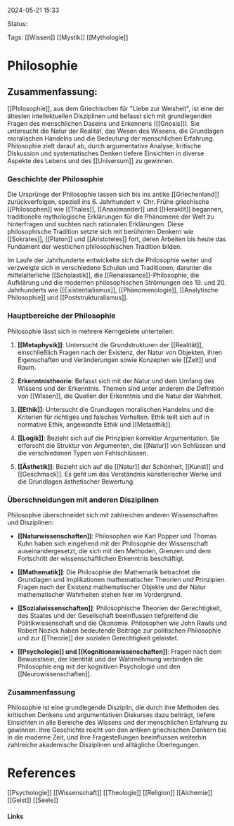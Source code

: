 2024-05-21 15:33

Status:

Tags: [[Wissen]] [[Mystik]] [[Mythologie]]
# Philosophie

## Zusammenfassung:
[[Philosophie]], aus dem Griechischen für "Liebe zur Weisheit", ist eine der ältesten intellektuellen Disziplinen und befasst sich mit grundlegenden Fragen des menschlichen Daseins und Erkennens ([[Gnosis]]). Sie untersucht die Natur der Realität, das Wesen des Wissens, die Grundlagen moralischen Handelns und die Bedeutung der menschlichen Erfahrung. Philosophie zielt darauf ab, durch argumentative Analyse, kritische Diskussion und systematisches Denken tiefere Einsichten in diverse Aspekte des Lebens und des [[Universum]] zu gewinnen.

### Geschichte der Philosophie

Die Ursprünge der Philosophie lassen sich bis ins antike [[Griechenland]] zurückverfolgen, speziell ins 6. Jahrhundert v. Chr. Frühe griechische [[Philosophen]] wie [[Thales]], [[Anaximander]] und [[Heraklit]] begannen, traditionelle mythologische Erklärungen für die Phänomene der Welt zu hinterfragen und suchten nach rationalen Erklärungen. Diese philosophische Tradition setzte sich mit berühmten Denkern wie [[Sokrates]], [[Platon]] und [[Aristoteles]] fort, deren Arbeiten bis heute das Fundament der westlichen philosophischen Tradition bilden.

Im Laufe der Jahrhunderte entwickelte sich die Philosophie weiter und verzweigte sich in verschiedene Schulen und Traditionen, darunter die mittelalterliche [[Scholastik]], die [[Renaissance]]-Philosophie, die Aufklärung und die modernen philosophischen Strömungen des 19. und 20. Jahrhunderts wie [[Existentialismus]], [[Phänomenologie]], [[Analytische Philosophie]] und [[Poststrukturalismus]].

### Hauptbereiche der Philosophie

Philosophie lässt sich in mehrere Kerngebiete unterteilen:

1. **[[Metaphysik]]**: Untersucht die Grundstrukturen der [[Realität]], einschließlich Fragen nach der Existenz, der Natur von Objekten, ihren Eigenschaften und Veränderungen sowie Konzepten wie [[Zeit]] und Raum.
    
2. **Erkenntnistheorie**: Befasst sich mit der Natur und dem Umfang des Wissens und der Erkenntnis. Themen sind unter anderem die Definition von [[Wissen]], die Quellen der Erkenntnis und die Natur der Wahrheit.
    
3. **[[Ethik]]**: Untersucht die Grundlagen moralischen Handelns und die Kriterien für richtiges und falsches Verhalten. Ethik teilt sich auf in normative Ethik, angewandte Ethik und [[Metaethik]].
    
4. **[[Logik]]**: Bezieht sich auf die Prinzipien korrekter Argumentation. Sie erforscht die Struktur von Argumenten, die [[Natur]] von Schlüssen und die verschiedenen Typen von Fehlschlüssen.
    
5. **[[Ästhetik]]**: Bezieht sich auf die [[Natur]] der Schönheit, [[Kunst]] und [[Geschmack]]. Es geht um das Verständnis künstlerischer Werke und die Grundlagen ästhetischer Bewertung.
    

### Überschneidungen mit anderen Disziplinen

Philosophie überschneidet sich mit zahlreichen anderen Wissenschaften und Disziplinen:

- **[[Naturwissenschaften]]**: Philosophen wie Karl Popper und Thomas Kuhn haben sich eingehend mit der Philosophie der Wissenschaft auseinandergesetzt, die sich mit den Methoden, Grenzen und dem Fortschritt der wissenschaftlichen Erkenntnis beschäftigt.
    
- **[[Mathematik]]**: Die Philosophie der Mathematik betrachtet die Grundlagen und Implikationen mathematischer Theorien und Prinzipien. Fragen nach der Existenz mathematischer Objekte und der Natur mathematischer Wahrheiten stehen hier im Vordergrund.
    
- **[[Sozialwissenschaften]]**: Philosophische Theorien der Gerechtigkeit, des Staates und der Gesellschaft beeinflussen tiefgreifend die Politikwissenschaft und die Ökonomie. Philosophen wie John Rawls und Robert Nozick haben bedeutende Beiträge zur politischen Philosophie und zur [[Theorie]] der sozialen Gerechtigkeit geleistet.
    
- **[[Psychologie]] und [[Kognitionswissenschaften]]**: Fragen nach dem Bewusstsein, der Identität und der Wahrnehmung verbinden die Philosophie eng mit der kognitiven Psychologie und den [[Neurowissenschaften]].
    

### Zusammenfassung

Philosophie ist eine grundlegende Disziplin, die durch ihre Methoden des kritischen Denkens und argumentativen Diskurses dazu beiträgt, tiefere Einsichten in alle Bereiche des Wissens und der menschlichen Erfahrung zu gewinnen. Ihre Geschichte reicht von den antiken griechischen Denkern bis in die moderne Zeit, und ihre Fragestellungen beeinflussen weiterhin zahlreiche akademische Disziplinen und alltägliche Überlegungen.

# References
[[Psychologie]] [[Wissenschaft]] [[Theologie]] [[Religion]] [[Alchemie]] [[Geist]] [[Seele]]

#### Links
